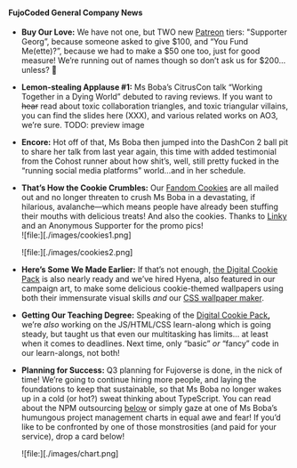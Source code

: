 #### FujoCoded General Company News

- **Buy Our Love:** We have not one, but TWO new [Patreon](https://www.patreon.com/c/fujocoded%20) tiers: "Supporter Georg”, because someone asked to give $100, and “You Fund Me(ette)?”, because we had to make a $50 one too, just for good measure\! We’re running out of names though so don’t ask us for $200… unless? 👀  
- **Lemon-stealing Applause \#1:** Ms Boba’s CitrusCon talk “Working Together in a Dying World” debuted to raving reviews. If you want to ~~hear~~ read about toxic collaboration triangles, and toxic triangular villains, you can find the slides here (XXX), and various related works on AO3, we’re sure.  TODO: preview image

- **Encore:** Hot off of that, Ms Boba then jumped into the DashCon 2 ball pit to share her talk from last year again, this time with added testimonial from the Cohost runner about how shit’s, well, still pretty fucked in the “running social media platforms” world…and in her schedule. 

- **That’s How the Cookie Crumbles:** Our [Fandom Cookies](https://store.fujocoded.com/) are all mailed out and no longer threaten to crush Ms Boba in a devastating, if hilarious, avalanche—which means people have already been stuffing their mouths with delicious treats\! And also the cookies. Thanks to [Linky](https://blorbo.social/@linky/114880930048195252) and an Anonymous Supporter for the promo pics\!   
  ![file:][./images/cookies1.png]

  ![file:][./images/cookies2.png]

- **Here’s Some We Made Earlier:** If that’s not enough, [the Digital Cookie Pack](https://store.fujocoded.com/products/other/fandom-cookies-digital-items-pack) is also nearly ready and we’ve hired Hyena, also featured in our campaign art, to make some delicious cookie-themed wallpapers using both their immensurate visual skills *and* our [CSS wallpaper maker](https://github.com/FujoWebDev/wallpaper-maker).

- **Getting Our Teaching Degree:** Speaking of the [Digital Cookie Pack](https://store.fujocoded.com/products/other/fandom-cookies-digital-items-pack)**,** we’re *also* working on the JS/HTML/CSS learn-along which is going steady, but taught us that even our multitasking has limits… at least when it comes to deadlines. Next time, only “basic” *or* “fancy” code in our learn-alongs, not both\!

- **Planning for Success:** Q3 planning for Fujoverse is done, in the nick of time\! We’re going to continue hiring more people, and laying the foundations to keep that sustainable, so that Ms Boba no longer wakes up in a cold (or hot?) sweat thinking about TypeScript. You can read about the NPM outsourcing [below](#FujoCoded-BackerKit-Fulfillment-Progress:-Recent) or simply gaze at one of Ms Boba’s humungous project management charts in equal awe and fear\! If you’d like to be confronted by one of those monstrosities (and paid for your service), drop a card below\! 

  ![file:][./images/chart.png]

